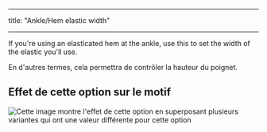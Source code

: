 - - -
title: "Ankle/Hem elastic width"
- - -

If you're using an elasticated hem at the ankle, use this to set the width of the elastic you'll use.

En d'autres termes, cela permettra de contrôler la hauteur du poignet.

## Effet de cette option sur le motif

![Cette image montre l'effet de cette option en superposant plusieurs variantes qui ont une valeur différente pour cette option](paco_ankleelastic_sample.svg "Effect of this option on the pattern")
